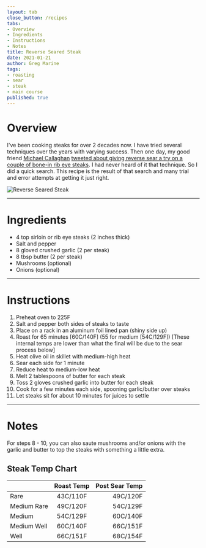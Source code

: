 ```yaml
---
layout: tab
close_button: /recipes
tabs:
- Overview
- Ingredients
- Instructions
- Notes
title: Reverse Seared Steak
date: 2021-01-21
author: Greg Marine
tags: 
- roasting
- sear
- steak
- main course
published: true
---
```


# Overview

I've been cooking steaks for over 2 decades now. I have tried several techniques over the years with varying success. Then one day, my good friend [Michael Callaghan](https://twitter.com/walkingriver) [tweeted about giving reverse sear a try on a couple of bone-in rib eye steaks](https://twitter.com/walkingriver/status/1319372003145584641). I had never heard of it that technique. So I did a quick search. This recipe is the result of that search and many trial and error attempts at getting it just right.

![Reverse Seared Steak](/assets/img/collections/recipes/reverse-seared-steak/reverse-seared-steak.jpg "Best Sirloin this side of the solar system!")

<!--more-->

---

# Ingredients

- 4 top sirloin or rib eye steaks (2 inches thick)
- Salt and pepper
- 8 gloved crushed garlic (2 per steak)
- 8 tbsp butter (2 per steak)
- Mushrooms (optional)
- Onions (optional)

---

# Instructions

1. Preheat oven to 225F
2. Salt and pepper both sides of steaks to taste
3. Place on a rack in an aluminum foil lined pan (shiny side up)
4. Roast for 65 minutes [60C/140F] (55 for medium [54C/129F]) [These internal temps are lower than what the final will be due to the sear process below]
5. Heat olive oil in skillet with medium-high heat
6. Sear each side for 1 minute
7. Reduce heat to medium-low heat
8. Melt 2 tablespoons of butter for each steak
9. Toss 2 gloves crushed garlic into butter for each steak
10. Cook for a few minutes each side, spooning garlic/butter over steaks
11. Let steaks sit for about 10 minutes for juices to settle

---

# Notes

For steps 8 - 10, you can also saute mushrooms and/or onions with the garlic and butter to top the steaks with something a little extra.

## Steak Temp Chart
|  | Roast Temp | Post Sear Temp |
| :--- | :---: | ---: |
| Rare | 43C/110F | 49C/120F |
| Medium Rare | 49C/120F | 54C/129F |
| Medium | 54C/129F | 60C/140F |
| Medium Well | 60C/140F | 66C/151F |
| Well | 66C/151F | 68C/154F |